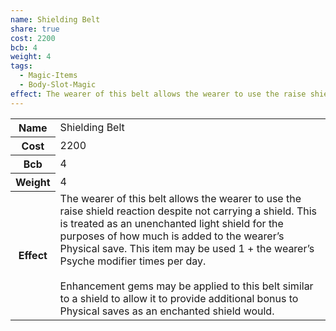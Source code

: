 ```yaml
---
name: Shielding Belt
share: true
cost: 2200
bcb: 4
weight: 4
tags:
  - Magic-Items
  - Body-Slot-Magic
effect: The wearer of this belt allows the wearer to use the raise shield reaction despite not carrying a shield. This is treated as an unenchanted light shield for the purposes of how much is added to the wearer’s Physical save. This item may be used 1 + the wearer’s Psyche modifier times per day.<br><br>Enhancement gems may be applied to this belt similar to a shield to allow it to provide additional bonus to Physical saves as an enchanted shield would.
---
```

<p><span dir="ltr" style="overflow-x: auto;"><table><tbody><tr><th dir="ltr">Name</th><td dir="ltr">Shielding Belt</td></tr><tr><th dir="ltr">Cost</th><td dir="auto">2200</td></tr><tr><th dir="ltr">Bcb</th><td dir="auto">4</td></tr><tr><th dir="ltr">Weight</th><td dir="auto">4</td></tr><tr><th dir="ltr">Effect</th><td dir="ltr">The wearer of this belt allows the wearer to use the raise shield reaction despite not carrying a shield. This is treated as an unenchanted light shield for the purposes of how much is added to the wearer’s Physical save. This item may be used 1 + the wearer’s Psyche modifier times per day.<br><br>Enhancement gems may be applied to this belt similar to a shield to allow it to provide additional bonus to Physical saves as an enchanted shield would.</td></tr></tbody></table></span></p>